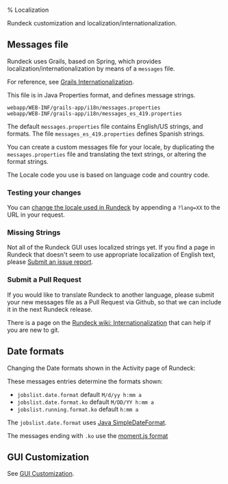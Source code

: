 % Localization

Rundeck customization and localization/internationalization.

## Messages file

Rundeck uses Grails, based on Spring, which provides localization/internationalization by means of a `messages` file.

For reference, see [Grails Internationalization](https://docs.grails.org/2.5.6/guide/i18n.html).

This file is in Java Properties format, and defines message strings.

    webapp/WEB-INF/grails-app/i18n/messages.properties
    webapp/WEB-INF/grails-app/i18n/messages_es_419.properties

The default `messages.properties` file contains English/US strings, and formats.
The file `messages_es_419.properties` defines Spanish strings.

You can create a custom messages file for your locale, by duplicating the `messages.properties` file
and translating the text strings, or altering the format strings.

The Locale code you use is based on language code and country code.

### Testing your changes

You can [change the locale used in Rundeck](https://docs.grails.org/2.5.6/guide/i18n.html#changingLocales)
by appending a `?lang=XX` to the URL in your request.

### Missing Strings

Not all of the Rundeck GUI uses localized strings yet.  If you find a page in Rundeck that doesn't seem to use
appropriate localization of English text,
please [Submit an issue report](https://github.com/rundeck/rundeck/issues/new?title=Missing%20i18n%20Text%3A%20___&body=i18n%20support%20is%20missing%20on%20page%3A%20___%0A%0AText%3A%20___&labels[]=i18n).

### Submit a Pull Request

If you would like to translate Rundeck to another language, please submit your new messages file as a Pull Request
via Github, so that we can include it in the next Rundeck release.

There is a page on the [Rundeck wiki: Internationalization](https://github.com/rundeck/rundeck/wiki/Internationalization) that can help if you are new to git.

## Date formats

Changing the Date formats shown in the Activity page of Rundeck:

These messages entries determine the formats shown:

* `jobslist.date.format` default `M/d/yy h:mm a`
* `jobslist.date.format.ko` default `M/DD/YY h:mm a`
* `jobslist.running.format.ko` default `h:mm a`

The `jobslist.date.format` uses [Java SimpleDateFormat](https://docs.oracle.com/javase/7/docs/api/java/text/SimpleDateFormat.html?is-external=true).

The messages ending with `.ko` use the [moment.js format](https://momentjs.com/docs/#/displaying/format/)

## GUI Customization

See [GUI Customization](gui-customization.html).
